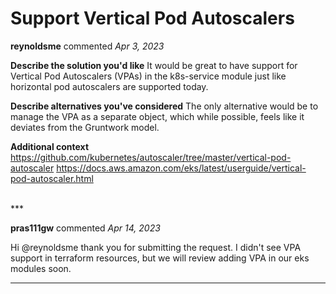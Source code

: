 # Support Vertical Pod Autoscalers

**reynoldsme** commented *Apr 3, 2023*


**Describe the solution you'd like**
It would be great to have support for Vertical Pod Autoscalers (VPAs) in the k8s-service module just like horizontal pod autoscalers are supported today.

**Describe alternatives you've considered**
The only alternative would be to manage the VPA as a separate object, which while possible, feels like it deviates from the Gruntwork model.

**Additional context**
https://github.com/kubernetes/autoscaler/tree/master/vertical-pod-autoscaler
https://docs.aws.amazon.com/eks/latest/userguide/vertical-pod-autoscaler.html

<br />
***


**pras111gw** commented *Apr 14, 2023*

Hi @reynoldsme thank you for submitting the request. I didn't see VPA support in terraform resources, but we will review adding VPA in our eks modules soon. 
***

